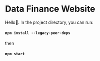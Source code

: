 # Data Finance Website

Hello👋. In the project directory, you can run:

#### `npm install --legacy-peer-deps`
then
#### `npm start`
